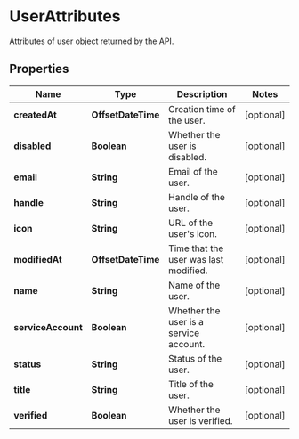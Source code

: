 

# UserAttributes

Attributes of user object returned by the API.

## Properties

Name | Type | Description | Notes
------------ | ------------- | ------------- | -------------
**createdAt** | **OffsetDateTime** | Creation time of the user. |  [optional]
**disabled** | **Boolean** | Whether the user is disabled. |  [optional]
**email** | **String** | Email of the user. |  [optional]
**handle** | **String** | Handle of the user. |  [optional]
**icon** | **String** | URL of the user&#39;s icon. |  [optional]
**modifiedAt** | **OffsetDateTime** | Time that the user was last modified. |  [optional]
**name** | **String** | Name of the user. |  [optional]
**serviceAccount** | **Boolean** | Whether the user is a service account. |  [optional]
**status** | **String** | Status of the user. |  [optional]
**title** | **String** | Title of the user. |  [optional]
**verified** | **Boolean** | Whether the user is verified. |  [optional]



